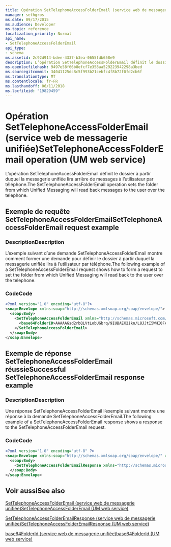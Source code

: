```yaml
---
title: Opération SetTelephoneAccessFolderEmail (service web de messagerie unifiée)
manager: sethgros
ms.date: 09/17/2015
ms.audience: Developer
ms.topic: reference
localization_priority: Normal
api_name:
- SetTelephoneAccessFolderEmail
api_type:
- schema
ms.assetid: 2c92d914-bdee-4337-b3ea-0655fdb658e9
description: L’opération SetTelephoneAccessFolderEmail définit le dossier à partir duquel la messagerie unifiée lira arrière de messages à l’utilisateur par téléphone.
ms.openlocfilehash: 9497e58f66b8efcf7e358aa529223942298a3bed
ms.sourcegitcommit: 34041125dc8c5f993b21cebfc4f8b72f0fd2cb6f
ms.translationtype: MT
ms.contentlocale: fr-FR
ms.lasthandoff: 06/11/2018
ms.locfileid: "19829459"
---
```

# <a name="settelephoneaccessfolderemail-operation-um-web-service"></a><span data-ttu-id="c51d7-103">Opération SetTelephoneAccessFolderEmail (service web de messagerie unifiée)</span><span class="sxs-lookup"><span data-stu-id="c51d7-103">SetTelephoneAccessFolderEmail operation (UM web service)</span></span>

<span data-ttu-id="c51d7-104">L’opération SetTelephoneAccessFolderEmail définit le dossier à partir duquel la messagerie unifiée lira arrière de messages à l’utilisateur par téléphone.</span><span class="sxs-lookup"><span data-stu-id="c51d7-104">The SetTelephoneAccessFolderEmail operation sets the folder from which Unified Messaging will read back messages to the user over the telephone.</span></span>
  
## <a name="settelephoneaccessfolderemail-request-example"></a><span data-ttu-id="c51d7-105">Exemple de requête SetTelephoneAccessFolderEmail</span><span class="sxs-lookup"><span data-stu-id="c51d7-105">SetTelephoneAccessFolderEmail request example</span></span>

### <a name="description"></a><span data-ttu-id="c51d7-106">Description</span><span class="sxs-lookup"><span data-stu-id="c51d7-106">Description</span></span>

<span data-ttu-id="c51d7-107">L’exemple suivant d’une demande SetTelephoneAccessFolderEmail montre comment former une demande pour définir le dossier à partir duquel la messagerie unifiée lira à l’utilisateur par téléphone.</span><span class="sxs-lookup"><span data-stu-id="c51d7-107">The following example of a SetTelephoneAccessFolderEmail request shows how to form a request to set the folder from which Unified Messaging will read back to the user over the telephone.</span></span>
  
### <a name="code"></a><span data-ttu-id="c51d7-108">Code</span><span class="sxs-lookup"><span data-stu-id="c51d7-108">Code</span></span>

```XML
<?xml version="1.0" encoding="utf-8"?>
<soap:Envelope xmlns:soap="http://schemas.xmlsoap.org/soap/envelope/">
  <soap:Body>
    <SetTelephoneAccessFolderEmail xmlns="http://schemas.microsoft.com/exchange/services/2006/messages">
      <base64FolderID>AAAAAGsd2rbQLVtLobUGbrq/9IUBAEX2ikn/L8JJtI5WHI0FAW8AAAFXHhsAAA==</base64FolderID>
    </SetTelephoneAccessFolderEmail>
  </soap:Body>
</soap:Envelope>
```

## <a name="successful-settelephoneaccessfolderemail-response-example"></a><span data-ttu-id="c51d7-109">Exemple de réponse SetTelephoneAccessFolderEmail réussie</span><span class="sxs-lookup"><span data-stu-id="c51d7-109">Successful SetTelephoneAccessFolderEmail response example</span></span>

### <a name="description"></a><span data-ttu-id="c51d7-110">Description</span><span class="sxs-lookup"><span data-stu-id="c51d7-110">Description</span></span>

<span data-ttu-id="c51d7-111">Une réponse SetTelephoneAccessFolderEmail l’exemple suivant montre une réponse à la demande SetTelephoneAccessFolderEmail.</span><span class="sxs-lookup"><span data-stu-id="c51d7-111">The following example of a SetTelephoneAccessFolderEmail response shows a response to the SetTelephoneAccessFolderEmail request.</span></span>
  
### <a name="code"></a><span data-ttu-id="c51d7-112">Code</span><span class="sxs-lookup"><span data-stu-id="c51d7-112">Code</span></span>

```XML
<?xml version="1.0" encoding="utf-8" ?> 
<soap:Envelope xmlns:soap="http://schemas.xmlsoap.org/soap/envelope/" xmlns:xsi="http://www.w3.org/2001/XMLSchema-instance" xmlns:xsd="http://www.w3.org/2001/XMLSchema">
  <soap:Body>
    <SetTelephoneAccessFolderEmailResponse xmlns="http://schemas.microsoft.com/exchange/services/2006/messages" /> 
  </soap:Body>
</soap:Envelope>
```

## <a name="see-also"></a><span data-ttu-id="c51d7-113">Voir aussi</span><span class="sxs-lookup"><span data-stu-id="c51d7-113">See also</span></span>



[<span data-ttu-id="c51d7-114">SetTelephoneAccessFolderEmail (service web de messagerie unifiée)</span><span class="sxs-lookup"><span data-stu-id="c51d7-114">SetTelephoneAccessFolderEmail (UM web service)</span></span>](settelephoneaccessfolderemail-um-web-service.md)
  
[<span data-ttu-id="c51d7-115">SetTelephoneAccessFolderEmailResponse (service web de messagerie unifiée)</span><span class="sxs-lookup"><span data-stu-id="c51d7-115">SetTelephoneAccessFolderEmailResponse (UM web service)</span></span>](settelephoneaccessfolderemailresponse-um-web-service.md)
  
[<span data-ttu-id="c51d7-116">base64FolderId (service web de messagerie unifiée)</span><span class="sxs-lookup"><span data-stu-id="c51d7-116">base64FolderId (UM web service)</span></span>](base64folderid-um-web-service.md)


